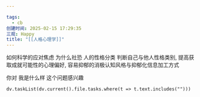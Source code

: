 ```yaml
---

tags:
  - cb
创建时间: 2025-02-15 17:29:35
三观: Happy
title: "[[人格心理学]]"
---
```


如何科学的应对焦虑
为什么社恐
人的性格分类
判断自己与他人性格类别, 
提高获取成就可能性的心理偏好, 
容易抑郁的消极认知风格与抑郁化信息加工方式

你对 我是什么样 这个问题感兴趣



```dataviewjs
dv.taskList(dv.current().file.tasks.where(t => t.text.includes("")))
```

